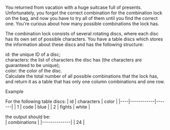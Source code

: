 You returned from vacation with a huge suitcase full of presents. Unfortunately, you forgot the correct combination for the combination lock on the bag, and now you have to try all of them until you find the correct one. You're curious about how many possible combinations the lock has.

The combination lock consists of several rotating discs, where each disc has its own set of possible characters. You have a table discs which stores the information about these discs and has the following structure:

id: the unique ID of a disc;  
characters: the list of characters the disc has (the characters are guaranteed to be unique);  
color: the color of the disc.  
Calculate the total number of all possible combinations that the lock has, and return it as a table that has only one column combinations and one row.

Example

For the following table discs:
| id | characters | color |
|----|------------|-------|
| 1  | code       | blue  |
| 2  | fights     | white |


the output should be:  
| combinations |
|--------------|
| 24           |
